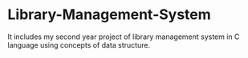 # Library-Management-System
It includes my second year project of library management system in C language using concepts of data structure.
